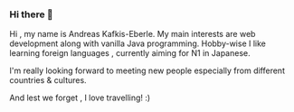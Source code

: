### Hi there 👋

Hi , my name is Andreas Kafkis-Eberle.
My main interests are web development along with vanilla Java programming.
Hobby-wise I like learning foreign languages , currently aiming for N1 in Japanese.

I'm really looking forward to meeting new people especially from different countries & cultures.

And lest we forget , I love travelling! :)
